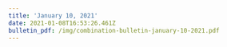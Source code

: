 ```yaml
---
title: 'January 10, 2021'
date: 2021-01-08T16:53:26.461Z
bulletin_pdf: /img/combination-bulletin-january-10-2021.pdf
---
```



